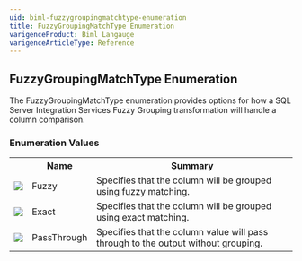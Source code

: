 ```yaml
---
uid: biml-fuzzygroupingmatchtype-enumeration
title: FuzzyGroupingMatchType Enumeration
varigenceProduct: Biml Langauge
varigenceArticleType: Reference
---
```


## FuzzyGroupingMatchType Enumeration<div class="LanguageSummary"><div class ="SummaryItem">The FuzzyGroupingMatchType enumeration provides options for how a SQL Server Integration Services Fuzzy Grouping transformation will handle a column comparison.</div></div><div class="EnumValueGroup">### Enumeration Values<table id="EnumValue" class="MemberList"><tbody><tr><th class="MemberTypeIconColumnHeader">&nbsp;</th><th class="MemberNameColumnHeader">Name</th><th class="MemberSummaryColumnHeader">Summary</th></tr><tr class="cd0"><td align="center" class="MemberTypeIcon"><img src="enumValue.png"></img></td><td class="MemberName">Fuzzy</td><td class="MemberSummary"><div class ="SummaryItem">Specifies that the column will be grouped using fuzzy matching.</div></td></tr><tr class="cd1"><td align="center" class="MemberTypeIcon"><img src="enumValue.png"></img></td><td class="MemberName">Exact</td><td class="MemberSummary"><div class ="SummaryItem">Specifies that the column will be grouped using exact matching.</div></td></tr><tr class="cd0"><td align="center" class="MemberTypeIcon"><img src="enumValue.png"></img></td><td class="MemberName">PassThrough</td><td class="MemberSummary"><div class ="SummaryItem">Specifies that the column value will pass through to the output without grouping.</div></td></tr></tbody></table></div>